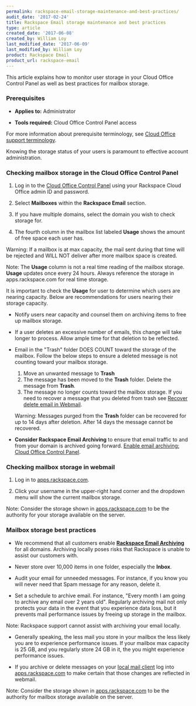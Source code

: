 ```yaml
---
permalink: rackspace-email-storage-maintenance-and-best-practices/
audit_date: '2017-02-24'
title: Rackspace Email storage maintenance and best practices
type: article
created_date: '2017-06-08'
created_by: William Loy
last_modified_date: '2017-06-09'
last_modified_by: William Loy
product: Rackspace Email
product_url: rackspace-email
---
```


This article explains how to monitor user storage in your Cloud Office Control Panel as well as best practices for mailbox storage.

### Prerequisites

- **Applies to:** Administrator

- **Tools required:**  Cloud Office Control Panel access

For more information about prerequisite terminology, see [Cloud Office support terminology](/how-to/cloud-office-support-terminology).


Knowing the storage status of your users is paramount to effective account administration.

### Checking mailbox storage in the Cloud Office Control Panel

1.	Log in to the [Cloud Office Control Panel](https://cp.rackspace.com/Login.aspx?ReturnUrl=%2f "Cloud Office Control Panel") using your Rackspace Cloud Office admin ID and password.

2.	Select **Mailboxes** within the **Rackspace Email** section.

    <!--add screen shot file RSEstorageCPSC1.png-->

3.	If you have multiple domains, select the domain you wish to check storage for.

4. The fourth column in the mailbox list labeled **Usage** shows the amount of free space each user has.

Warning: If a mailbox is at max capacity, the mail sent during that time will be rejected and WILL NOT deliver after more mailbox space is created.

Note: The **Usage** column is not a real time reading of the mailbox storage. **Usage** updates once every 24 hours. Always reference the storage in apps.rackspace.com for real time storage.



It is important to check  the **Usage** for user to determine which users are nearing capacity. Below are recommendations for users nearing their storage capacity.

- Notify users near capacity and counsel them on archiving items to free up mailbox storage.

- If a user deletes an excessive number of emails, this change will take longer to process. Allow ample time for that deletion to be reflected.

- Email in the "Trash" folder DOES COUNT toward the storage of the mailbox. Follow the below steps to ensure a deleted message is not counting toward your mailbox storage.

     1. Move an unwanted message to **Trash**
     2. The message has been moved to the **Trash** folder. Delete the message from **Trash**.   
     3. The message no longer counts toward the mailbox storage. If you need to recover a message that you deleted from trash see [Recover delete email in Webmail](/how-to/recover-deleted-email-in-webmail/).

     Warning: Messages purged from the **Trash** folder can be recovered for up to 14 days after deletion. After 14 days the message cannot be recovered.

- **Consider Rackspace Email Archiving** to ensure that email traffic to and from your domain is archived going forward. [Enable email archiving: Cloud Office Control Panel](/how-to/enable-email-archiving-cloud-office-control-panel/).


### Checking mailbox storage in webmail

1. Log in to [apps.rackspace.com](https://apps.rackspace.com/index.php).

2. Click your username in the upper-right hand corner and the dropdown menu will show the current mailbox storage.

<!--add screen shot file RSEstorageWebmailSC1.png-->

Note: Consider the storage shown in [apps.rackspace.com](https://apps.rackspace.com/index.php) to be the authority for your storage available on the server.


### Mailbox storage best practices

- We recommend that all customers enable [**Rackspace Email Archiving**](/how-to/enable-email-archiving-cloud-office-control-panel/) for all domains.  Archiving locally poses risks that Rackspace is unable to assist our customers with.  

- Never store over 10,000 items in one folder, especially the **Inbox**.

- Audit your email for unneeded messages. For instance, if you know you will never need that Spam message for any reason, delete it.

- Set a schedule to archive email. For instance, "Every month I am going to archive any email over 2 years old". Regularly archiving mail not only protects your data in the event that you experience data loss, but it prevents mail performance issues by freeing up storage in the mailbox.

Note: Rackspace support cannot assist with archiving  your email locally.

- Generally speaking, the less mail you store in your mailbox the less likely you are to experience performance issues. If your mailbox max capacity is 25 GB, and you regularly store 24 GB in it, the you might experience performance issues.

- If you archive or delete messages on your [local mail client](/how-to/cloud-office-support-terminology/#cloud-office-terminology) log into [apps.rackspace.com](https://apps.rackspace.com/index.php) to make certain that those changes are reflected in webmail.

Note: Consider the storage shown in [apps.rackspace.com](https://apps.rackspace.com/index.php) to be the authority for mailbox storage available on the server.
